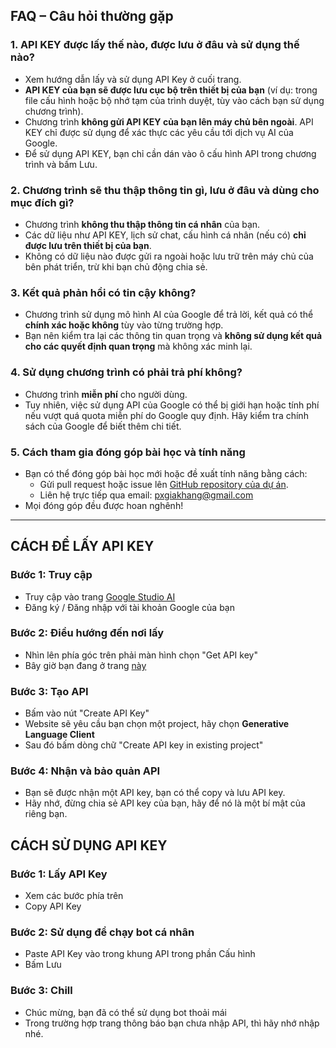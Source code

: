 ## FAQ – Câu hỏi thường gặp

### 1. API KEY được lấy thế nào, được lưu ở đâu và sử dụng thế nào?

- Xem hướng dẫn lấy và sử dụng API Key ở cuối trang.
- **API KEY của bạn sẽ được lưu cục bộ trên thiết bị của bạn** (ví dụ: trong file cấu hình hoặc bộ nhớ tạm của trình duyệt, tùy vào cách bạn sử dụng chương trình).
- Chương trình **không gửi API KEY của bạn lên máy chủ bên ngoài**. API KEY chỉ được sử dụng để xác thực các yêu cầu tới dịch vụ AI của Google.
- Để sử dụng API KEY, bạn chỉ cần dán vào ô cấu hình API trong chương trình và bấm Lưu.

### 2. Chương trình sẽ thu thập thông tin gì, lưu ở đâu và dùng cho mục đích gì?

- Chương trình **không thu thập thông tin cá nhân** của bạn.
- Các dữ liệu như API KEY, lịch sử chat, cấu hình cá nhân (nếu có) **chỉ được lưu trên thiết bị của bạn**.
- Không có dữ liệu nào được gửi ra ngoài hoặc lưu trữ trên máy chủ của bên phát triển, trừ khi bạn chủ động chia sẻ.

### 3. Kết quả phản hồi có tin cậy không?

- Chương trình sử dụng mô hình AI của Google để trả lời, kết quả có thể **chính xác hoặc không** tùy vào từng trường hợp.
- Bạn nên kiểm tra lại các thông tin quan trọng và **không sử dụng kết quả cho các quyết định quan trọng** mà không xác minh lại.

### 4. Sử dụng chương trình có phải trả phí không?

- Chương trình **miễn phí** cho người dùng.
- Tuy nhiên, việc sử dụng API của Google có thể bị giới hạn hoặc tính phí nếu vượt quá quota miễn phí do Google quy định. Hãy kiểm tra chính sách của Google để biết thêm chi tiết.

### 5. Cách tham gia đóng góp bài học và tính năng

- Bạn có thể đóng góp bài học mới hoặc đề xuất tính năng bằng cách:
  - Gửi pull request hoặc issue lên [GitHub repository của dự án](https://github.com/JohnPham69/AI_Tutor/issues).
  - Liên hệ trực tiếp qua email: pxgiakhang@gmail.com
- Mọi đóng góp đều được hoan nghênh!

---

## CÁCH ĐỂ LẤY API KEY
### Bước 1: Truy cập
- Truy cập vào trang [Google Studio AI](https://aistudio.google.com/apikey)
- Đăng ký / Đăng nhập với tài khoản Google của bạn

### Bước 2: Điều hướng đến nơi lấy
- Nhìn lên phía góc trên phải màn hình chọn "Get API key"
- Bây giờ bạn đang ở trang [này](https://aistudio.google.com/apikey)

### Bước 3: Tạo API
- Bấm vào nút "Create API Key"
- Website sẽ yêu cầu bạn chọn một project, hãy chọn **Generative Language Client**
- Sau đó bấm dòng chữ "Create API key in existing project"

### Bước 4: Nhận và bảo quản API
- Bạn sẽ được nhận một API key, bạn có thể copy và lưu API key.
- Hãy nhớ, đừng chia sẻ API key của bạn, hãy để nó là một bí mật của riêng bạn.

## CÁCH SỬ DỤNG API KEY
### Bước 1: Lấy API Key
- Xem các bước phía trên
- Copy API Key

### Bước 2: Sử dụng để chạy bot cá nhân
- Paste API Key vào trong khung API trong phần Cấu hình
- Bấm Lưu

### Bước 3: Chill
- Chúc mừng, bạn đã có thể sử dụng bot thoải mái
- Trong trường hợp trang thông báo bạn chưa nhập API, thì hãy nhớ nhập nhé.

